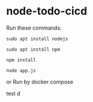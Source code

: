# node-todo-cicd

Run these commands:


`sudo apt install nodejs`


`sudo apt install npm`


`npm install`

`node app.js`

or Run by docker compose

test
d
